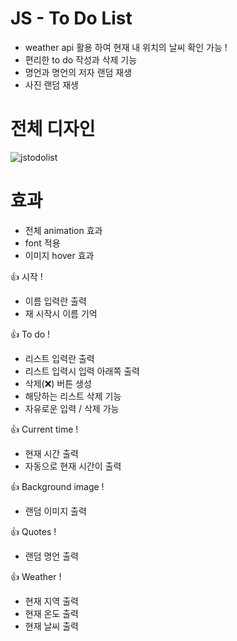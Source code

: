 #  JS - To Do List
- weather api 활용 하여 현재 내 위치의 날씨 확인 가능 !
- 편리한 to do 작성과 삭제 기능
- 명언과 명언의 저자 랜덤 재생
- 사진 랜덤 재생

# 전체 디자인

![jstodolist](https://github.com/HongDawww/JS_TODOLIST/assets/142575028/864ca7bc-f873-4848-b8ae-0a7aa97945df)

# 효과
- 전체 animation 효과
- font 적용
- 이미지 hover 효과

 

👍 시작 !
- 이름 입력란 출력
- 재 시작시 이름 기억

👍 To do !
- 리스트 입력란 출력
- 리스트 입력시 입력 아래쪽 출력
- 삭제(❌) 버튼 생성
- 해당하는 리스트 삭제 기능
- 자유로운 입력 / 삭제 가능

👍 Current time !
- 현재 시간 출력
- 자동으로 현재 시간이 출력

👍 Background image !
 - 랜덤 이미지 출력

👍 Quotes !
- 랜덤 명언 출력

👍 Weather !
- 현재 지역 출력
- 현재 온도 출력
- 현재 날씨 출력
